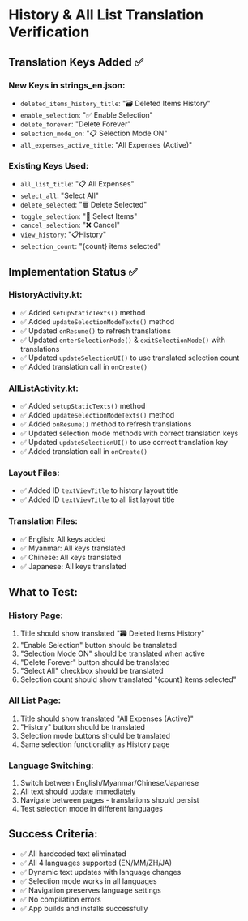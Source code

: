 # History & All List Translation Verification

## Translation Keys Added ✅

### New Keys in strings_en.json:
- `deleted_items_history_title`: "🗃️ Deleted Items History"
- `enable_selection`: "✅ Enable Selection"  
- `delete_forever`: "Delete Forever"
- `selection_mode_on`: "📋 Selection Mode ON"
- `all_expenses_active_title`: "All Expenses (Active)"

### Existing Keys Used:
- `all_list_title`: "📋 All Expenses"
- `select_all`: "Select All"
- `delete_selected`: "🗑️ Delete Selected"
- `toggle_selection`: "🔘 Select Items"
- `cancel_selection`: "❌ Cancel"
- `view_history`: "📋History"
- `selection_count`: "{count} items selected"

## Implementation Status ✅

### HistoryActivity.kt:
- ✅ Added `setupStaticTexts()` method
- ✅ Added `updateSelectionModeTexts()` method  
- ✅ Updated `onResume()` to refresh translations
- ✅ Updated `enterSelectionMode()` & `exitSelectionMode()` with translations
- ✅ Updated `updateSelectionUI()` to use translated selection count
- ✅ Added translation call in `onCreate()`

### AllListActivity.kt:
- ✅ Added `setupStaticTexts()` method
- ✅ Added `updateSelectionModeTexts()` method
- ✅ Added `onResume()` method to refresh translations  
- ✅ Updated selection mode methods with correct translation keys
- ✅ Updated `updateSelectionUI()` to use correct translation key
- ✅ Added translation call in `onCreate()`

### Layout Files:
- ✅ Added ID `textViewTitle` to history layout title
- ✅ Added ID `textViewTitle` to all list layout title

### Translation Files:
- ✅ English: All keys added
- ✅ Myanmar: All keys translated  
- ✅ Chinese: All keys translated
- ✅ Japanese: All keys translated

## What to Test:

### History Page:
1. Title should show translated "🗃️ Deleted Items History"
2. "Enable Selection" button should be translated
3. "Selection Mode ON" should be translated when active
4. "Delete Forever" button should be translated
5. "Select All" checkbox should be translated
6. Selection count should show translated "{count} items selected"

### All List Page:
1. Title should show translated "All Expenses (Active)"
2. "History" button should be translated
3. Selection mode buttons should be translated
4. Same selection functionality as History page

### Language Switching:
1. Switch between English/Myanmar/Chinese/Japanese
2. All text should update immediately
3. Navigate between pages - translations should persist
4. Test selection mode in different languages

## Success Criteria:
- ✅ All hardcoded text eliminated
- ✅ All 4 languages supported (EN/MM/ZH/JA)
- ✅ Dynamic text updates with language changes
- ✅ Selection mode works in all languages
- ✅ Navigation preserves language settings
- ✅ No compilation errors
- ✅ App builds and installs successfully
